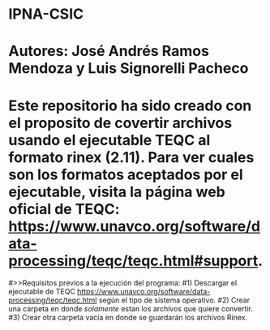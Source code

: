 # IPNA-CSIC
# Autores: José Andrés Ramos Mendoza y Luis Signorelli Pacheco

# Este repositorio ha sido creado con el proposito de covertir archivos usando el ejecutable TEQC al formato rinex (2.11). Para ver cuales son los formatos aceptados por el ejecutable, visita la página web oficial de TEQC: https://www.unavco.org/software/data-processing/teqc/teqc.html#support.

#>>Requisitos previos a la ejecución del programa:
#1) Descargar el ejecutable de TEQC https://www.unavco.org/software/data-processing/teqc/teqc.html según el tipo de sistema operativo.
#2) Crear una carpeta en donde *solamente* estan los archivos que quiere convertir.
#3) Crear otra carpeta vacía en donde se guardarán los archivos Rinex.
